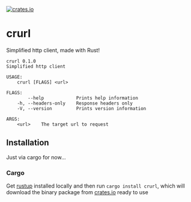 [![crates.io](https://img.shields.io/crates/v/crurl)](https://crates.io/crates/crurl)

# crurl 

Simplified http client, made with Rust!

```
crurl 0.1.0
Simplified http client

USAGE:
    crurl [FLAGS] <url>

FLAGS:
        --help            Prints help information
    -h, --headers-only    Response headers only
    -V, --version         Prints version information

ARGS:
    <url>    The target url to request
```

## Installation

Just via cargo for now...

### Cargo

Get [rustup](https://rustup.rs) installed locally and then run `cargo install crurl`, which will download the binary package from [crates.io](https://crates.io) ready to use
